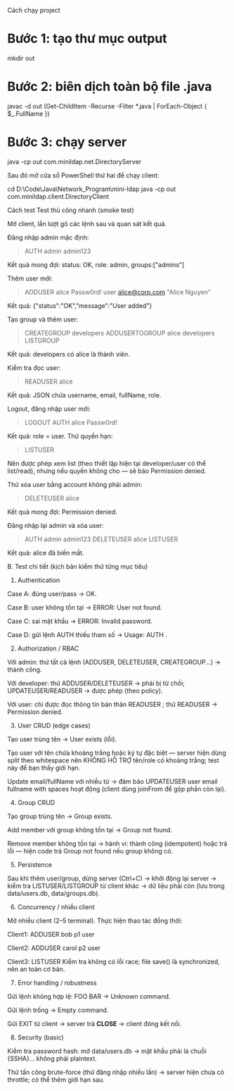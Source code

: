Cách chạy project 
# Bước 1: tạo thư mục output
mkdir out

# Bước 2: biên dịch toàn bộ file .java
javac -d out (Get-ChildItem -Recurse -Filter *.java | ForEach-Object { $_.FullName })

# Bước 3: chạy server
java -cp out com.minildap.net.DirectoryServer


Sau đó mở cửa sổ PowerShell thứ hai để chạy client:

cd D:\Code\Java\Network_Program\mini-ldap
java -cp out com.minildap.client.DirectoryClient

Cách test 
Test thủ công nhanh (smoke test)

Mở client, lần lượt gõ các lệnh sau và quan sát kết quả.

Đăng nhập admin mặc định:

> AUTH admin admin123


Kết quả mong đợi: status: OK, role: admin, groups:["admins"]

Thêm user mới:

> ADDUSER alice Passw0rd! user alice@corp.com "Alice Nguyen"


Kết quả: {"status":"OK","message":"User added"}

Tạo group và thêm user:

> CREATEGROUP developers
> ADDUSERTOGROUP alice developers
> LISTGROUP


Kết quả: developers có alice là thành viên.

Kiểm tra đọc user:

> READUSER alice


Kết quả: JSON chứa username, email, fullName, role.

Logout, đăng nhập user mới:

> LOGOUT
> AUTH alice Passw0rd!


Kết quả: role = user. Thử quyền hạn:

> LISTUSER


Nên được phép xem list (theo thiết lập hiện tại developer/user có thể list/read), nhưng nếu quyền không cho — sẽ báo Permission denied.

Thử xóa user bằng account không phải admin:

> DELETEUSER alice


Kết quả mong đợi: Permission denied.

Đăng nhập lại admin và xóa user:

> AUTH admin admin123
> DELETEUSER alice
> LISTUSER


Kết quả: alice đã biến mất.

B. Test chi tiết (kịch bản kiểm thử từng mục tiêu)
1) Authentication

Case A: đúng user/pass → OK.

Case B: user không tồn tại → ERROR: User not found.

Case C: sai mật khẩu → ERROR: Invalid password.

Case D: gửi lệnh AUTH thiếu tham số → Usage: AUTH <username> <password>.

2) Authorization / RBAC

Với admin: thử tất cả lệnh (ADDUSER, DELETEUSER, CREATEGROUP...) → thành công.

Với developer: thử ADDUSER/DELETEUSER → phải bị từ chối; UPDATEUSER/READUSER → được phép (theo policy).

Với user: chỉ được đọc thông tin bản thân READUSER <self>; thử READUSER <other> → Permission denied.

3) User CRUD (edge cases)

Tạo user trùng tên → User exists (lỗi).

Tạo user với tên chứa khoảng trắng hoặc ký tự đặc biệt — server hiện dùng split theo whitespace nên KHÔNG HỖ TRỢ tên/role có khoảng trắng; test này để bạn thấy giới hạn.

Update email/fullName với nhiều từ → đảm bảo UPDATEUSER user email fullname with spaces hoạt động (client dùng joinFrom để gộp phần còn lại).

4) Group CRUD

Tạo group trùng tên → Group exists.

Add member với group không tồn tại → Group not found.

Remove member không tồn tại → hành vi: thành công (idempotent) hoặc trả lỗi — hiện code trả Group not found nếu group không có.

5) Persistence

Sau khi thêm user/group, dừng server (Ctrl+C) → khởi động lại server → kiểm tra LISTUSER/LISTGROUP từ client khác → dữ liệu phải còn (lưu trong data/users.db, data/groups.db).

6) Concurrency / nhiều client

Mở nhiều client (2–5 terminal). Thực hiện thao tác đồng thời:

Client1: ADDUSER bob p1 user

Client2: ADDUSER carol p2 user

Client3: LISTUSER
Kiểm tra không có lỗi race; file save() là synchronized, nên an toàn cơ bản.

7) Error handling / robustness

Gửi lệnh không hợp lệ: FOO BAR → Unknown command.

Gửi lệnh trống → Empty command.

Gửi EXIT từ client → server trả __CLOSE__ → client đóng kết nối.

8) Security (basic)

Kiểm tra password hash: mở data/users.db → mật khẩu phải là chuỗi {SSHA}... không phải plaintext.

Thử tấn công brute-force (thử đăng nhập nhiều lần) → server hiện chưa có throttle; có thể thêm giới hạn sau.